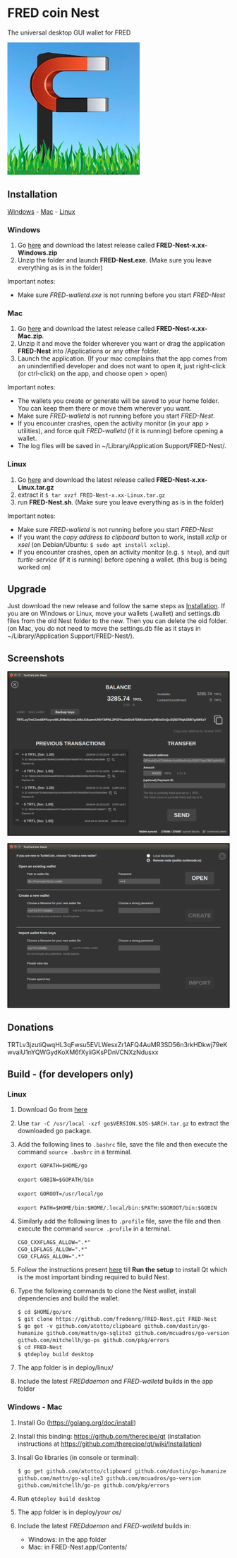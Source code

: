 # FRED coin Nest

The universal desktop GUI wallet for FRED

![Logo](/turtlecoinnestlogo.png)

## Installation

[Windows](#windows) - [Mac](#mac) - [Linux](#linux)

### Windows

1. Go [here](https://github.com/fredenrg/FRED-Nest/releases) and download the latest release called **FRED-Nest-x.xx-Windows.zip**
2. Unzip the folder and launch **FRED-Nest.exe**. (Make sure you leave everything as is in the folder)

Important notes:

* Make sure *FRED-walletd.exe* is not running before you start *FRED-Nest*

### Mac

1. Go [here](https://github.com/fredenrg/FRED-Nest/releases) and download the latest release called **FRED-Nest-x.xx-Mac.zip**.
2. Unzip it and move the folder wherever you want or drag the application **FRED-Nest** into /Applications or any other folder.
3. Launch the application. (If your mac complains that the app comes from an unindentified developer and does not want to open it, just right-click (or ctrl-click) on the app, and choose open > open)

Important notes:

* The wallets you create or generate will be saved to your home folder. You can keep them there or move them wherever you want.
* Make sure *FRED-walletd* is not running before you start *FRED-Nest*.
* If you encounter crashes, open the activity monitor (in your app > utilities), and force quit *FRED-walletd* (if it is running) before opening a wallet.
* The log files will be saved in ~/Library/Application Support/FRED-Nest/.

### Linux

1. Go [here](https://github.com/fredenrg/FRED-Nest/releases) and download the latest release called **FRED-Nest-x.xx-Linux.tar.gz**
2. extract it
`$ tar xvzf FRED-Nest-x.xx-Linux.tar.gz`
3. run **FRED-Nest.sh**. (Make sure you leave everything as is in the folder)

Important notes:

* Make sure *FRED-walletd* is not running before you start *FRED-Nest*
* If you want the *copy address to clipboard* button to work, install *xclip* or *xsel* (on Debian/Ubuntu: `$ sudo apt install xclip`).
* If you encounter crashes, open an activity monitor (e.g. `$ htop`), and quit *turtle-service* (if it is running) before opening a wallet. (this bug is being worked on)

## Upgrade

Just download the new release and follow the same steps as [Installation](#installation).
If you are on Windows or Linux, move your wallets (.wallet) and settings.db files from the old Nest folder to the new. Then you can delete the old folder. (on Mac, you do not need to move the settings.db file as it stays in ~/Library/Application Support/FRED-Nest/).

## Screenshots

![Main Screen](/Screenshots/MainScreen.png)

![Open Wallet](/Screenshots/OpenWallet.png)

## Donations

TRTLv3jzutiQwqHL3qFwsu5EVLWesxZr1AFQ4AuMR3SD56n3rkHDkwj79eKwvaiU1nYQWGydKoXM6fXyiiGKsPDnVCNXzNdusxx

## Build - (for developers only)

### Linux

1. Download Go from [here](https://golang.org/dl/)

2. Use `tar -C /usr/local -xzf go$VERSION.$OS-$ARCH.tar.gz` to extract the downloaded go package.

3. Add the following lines to `.bashrc` file, save the file and then execute the command `source .bashrc` in a terminal.
    ```
    export GOPATH=$HOME/go

    export GOBIN=$GOPATH/bin

    export GOROOT=/usr/local/go

    export PATH=$HOME/bin:$HOME/.local/bin:$PATH:$GOROOT/bin:$GOBIN
    ```
4. Similarly add the following lines to `.profile` file, save the file and then execute the command `source .profile` in a terminal.
    ```
    CGO_CXXFLAGS_ALLOW=".*"
    CGO_LDFLAGS_ALLOW=".*"
    CGO_CFLAGS_ALLOW=".*"
    ```
5. Follow the instructions present [here](https://github.com/therecipe/qt/wiki/Installation-on-Linux) till **Run the setup** to install Qt which is the most important binding required to build Nest.
6. Type the following commands to clone the Nest wallet, install dependencies and build the wallet.
    ```
    $ cd $HOME/go/src
    $ git clone https://github.com/fredenrg/FRED-Nest.git FRED-Nest
    $ go get -v github.com/atotto/clipboard github.com/dustin/go-humanize github.com/mattn/go-sqlite3 github.com/mcuadros/go-version github.com/mitchellh/go-ps github.com/pkg/errors
    $ cd FRED-Nest
    $ qtdeploy build desktop
    ```

1. The app folder is in deploy/linux/
1. Include the latest _FREDdaemon_ and _FRED-walletd_ builds in the app folder

### Windows - Mac

1. Install Go (https://golang.org/doc/install)

1. Install this binding: https://github.com/therecipe/qt (installation instructions at https://github.com/therecipe/qt/wiki/Installation)

1. Insall Go libraries (in console or terminal):
    ```
    $ go get github.com/atotto/clipboard github.com/dustin/go-humanize github.com/mattn/go-sqlite3 github.com/mcuadros/go-version github.com/mitchellh/go-ps github.com/pkg/errors
    ```

1. Run `qtdeploy build desktop`

1. The app folder is in deploy/*your os*/

1. Include the latest _FREDdaemon_ and _FRED-walletd_ builds in:
    * Windows: in the app folder
    * Mac: in FRED-Nest.app/Contents/

